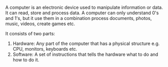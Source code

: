 
A computer is an electronic device used to manipulate information or data. It can read, store and process data. A computer can only understand 0's and 1's, but it use them in a combination process documents, photos, music, videos, create games etc.

It consists of two parts:

1. Hardware: Any part of the computer that has a physical structure e.g. CPU, monitors, keyboards etc.
2. Software: A set of instructions that tells the hardware what to do and how to do it.
